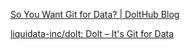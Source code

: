 
[So You Want Git for Data? | DoltHub Blog](https://www.dolthub.com/blog/2020-03-06-so-you-want-git-for-data/)



[liquidata-inc/dolt: Dolt – It's Git for Data](https://github.com/liquidata-inc/dolt)

